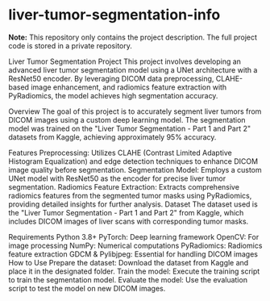 # liver-tumor-segmentation-info


**Note:** This repository only contains the project description. The full project code is stored in a private repository.

Liver Tumor Segmentation Project
This project involves developing an advanced liver tumor segmentation model using a UNet architecture with a ResNet50 encoder. By leveraging DICOM data preprocessing, CLAHE-based image enhancement, and radiomics feature extraction with PyRadiomics, the model achieves high segmentation accuracy.

Overview
The goal of this project is to accurately segment liver tumors from DICOM images using a custom deep learning model. The segmentation model was trained on the "Liver Tumor Segmentation - Part 1 and Part 2" datasets from Kaggle, achieving approximately 95% accuracy.

Features
Preprocessing: Utilizes CLAHE (Contrast Limited Adaptive Histogram Equalization) and edge detection techniques to enhance DICOM image quality before segmentation.
Segmentation Model: Employs a custom UNet model with ResNet50 as the encoder for precise liver tumor segmentation.
Radiomics Feature Extraction: Extracts comprehensive radiomics features from the segmented tumor masks using PyRadiomics, providing detailed insights for further analysis.
Dataset
The dataset used is the "Liver Tumor Segmentation - Part 1 and Part 2" from Kaggle, which includes DICOM images of liver scans with corresponding tumor masks.

Requirements
Python 3.8+
PyTorch: Deep learning framework
OpenCV: For image processing
NumPy: Numerical computations
PyRadiomics: Radiomics feature extraction
GDCM & Pylibjpeg: Essential for handling DICOM images
How to Use
Prepare the dataset: Download the dataset from Kaggle and place it in the designated folder.
Train the model: Execute the training script to train the segmentation model.
Evaluate the model: Use the evaluation script to test the model on new DICOM images.
